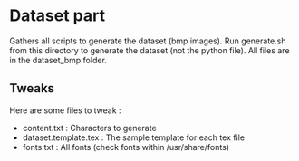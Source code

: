 # Dataset part
Gathers all scripts to generate the dataset (bmp images).
Run generate.sh from this directory to generate the dataset
(not the python file).
All files are in the dataset\_bmp folder.

## Tweaks
Here are some files to tweak :
- content.txt : Characters to generate
- dataset.template.tex : The sample template for each tex file
- fonts.txt : All fonts (check fonts within /usr/share/fonts)
